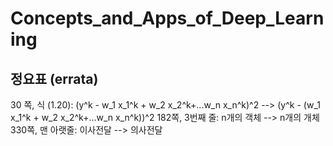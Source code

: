 # Concepts_and_Apps_of_Deep_Learning
## 정요표 (errata)
30 쪽, 식 (1.20):  (y^k - w_1 x_1^k + w_2 x_2^k+...w_n x_n^k)^2  --> (y^k - (w_1 x_1^k + w_2 x_2^k+...w_n x_n^k))^2
182쪽, 3번째 줄: n개의 객체 --> n개의 개체
330쪽, 맨 아랫줄: 이사전달 --> 의사전달
